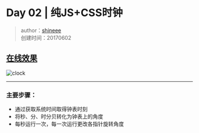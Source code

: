 # Day 02 | 纯JS+CSS时钟
>author：[shineee](https://github.com/orangeshinee) \
>创建时间：20170602

## [在线效果](http://blog.shineee.win/JavaScript30-Challenge/02%20-%20JS%20and%20CSS%20Clock/index-OWN.html)

![clock](http://oekt5d96o.bkt.clouddn.com/17-6-2/19883232.jpg)

---

### **主要步骤**：
- 通过获取系统时间取得钟表时刻
- 将秒、分、时分贝转化为钟表上的角度
- 每秒运行一次，每一次运行更改各指针旋转角度

